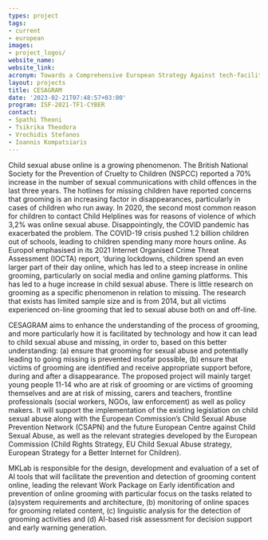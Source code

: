 ```yaml
---
types: project
tags:
- current
- european
images:
- project_logos/
website_name: 
website_link: 
acronym: Towards a Comprehensive European Strategy Against tech-facilitated GRooming And Missing
layout: projects
title: CESAGRAM
date: '2023-02-21T07:48:57+03:00'
program: ISF-2021-TF1-CYBER
contact:
- Spathi Theoni
- Tsikrika Theodora
- Vrochidis Stefanos
- Ioannis Kompatsiaris
---
```

<p>
Child sexual abuse online is a growing phenomenon. The British National Society for the Prevention of Cruelty to Children (NSPCC) reported a 70% increase in the number of sexual communications with child offences in the last three years. The hotlines for missing children have reported concerns that grooming is an increasing factor in disappearances, particularly in cases of children who run away. In 2020, the second most common reason for children to contact Child Helplines was for reasons of violence of which 3,2% was online sexual abuse. Disappointingly, the COVID pandemic has exacerbated the problem. The COVID-19 crisis pushed 1.2 billion children out of schools, leading to children spending many more hours online. As Europol emphasised in its 2021 Internet Organised Crime Threat Assessment (IOCTA) report, ‘during lockdowns, children spend an even larger part of their day online, which has led to a steep increase in online grooming, particularly on social media and online gaming platforms. This has led to a huge increase in child sexual abuse. There is little research on grooming as a specific phenomenon in relation to missing. The research that exists has limited sample size and is from 2014, but all victims experienced on-line grooming that led to sexual abuse both on and off-line.
</p>
<p>
CESAGRAM aims to enhance the understanding of the process of grooming, and more particularly how it is facilitated by technology and how it can lead to child sexual abuse and missing, in order to, based on this better understanding: (a) ensure that grooming for sexual abuse and potentially leading to going missing is prevented insofar possible, (b) ensure that victims of grooming are identified and receive appropriate support before, during and after a disappearance. The proposed project will mainly target young people 11-14 who are at risk of grooming or are victims of grooming themselves and are at risk of missing, carers and teachers, frontline professionals (social workers, NGOs, law enforcement) as well as policy makers. It will support the implementation of the existing legislation on child sexual abuse along with the European Commission’s Child Sexual Abuse Prevention Network (CSAPN) and the future European Centre against Child Sexual Abuse, as well as the relevant strategies developed by the European Commission (Child Rights Strategy, EU Child Sexual Abuse strategy, European Strategy for a Better Internet for Children). 
</p>
<p>
MKLab is responsible for the design, development and evaluation of a set of AI tools that will facilitate the prevention and detection of grooming content online, leading the relevant Work Package on Early identification and prevention of online grooming with particular focus on the tasks related to (a)system requirements and architecture, (b) monitoring of online spaces for grooming related content, (c) linguistic analysis for the detection of grooming activities and (d) AI-based risk assessment for decision support and early warning generation. 
</p>